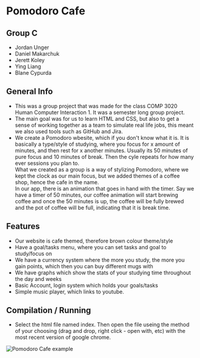 # Pomodoro Cafe

## Group C
- Jordan Unger
- Daniel Makarchuk
- Jerett Koley
- Ying Liang
- Blane Cypurda

## General Info
- This was a group project that was made for the class COMP 3020 Human Computer Interaction 1. It was a semester long group project.
- The main goal was for us to learn HTML and CSS, but also to get a sense of working together as a team to simulate real life jobs, this meant we also used tools such as GitHub and Jira.
- We create a Pomodoro wbesite, which if you don't know what it is. It is basically a type/style of studying, where you focus for x amount of minutes, and then rest for x another minutes.
  Usually its 50 minutes of pure focus and 10 minutes of break. Then the cyle repeats for how many ever sessions you plan to.
  <br>What we created as a group is a way of stylizing Pomodoro, where we kept the clock as our main focus, but we added themes of a coffee shop, hence the cafe in the name. 
  <br>In our app,
  there is an animation that goes in hand with the timer. Say we have a timer of 50 minutes, our coffee animation will start brewing coffee and once the 50 minutes is up, the coffee will be fully brewed and the pot of coffee will be full, indicating that it is break time.

## Features
- Our website is cafe themed, therefore brown colour theme/style
- Have a goal/tasks menu, where you can set tasks and goal to study/focus on
- We have a currency system where the more you study, the more you gain points, which then you can buy different mugs with
- We have graphs which show the stats of your studying time throughout the day and weeks
- Basic Account, login system which holds your goals/tasks
- Simple music player, which links to youtube.

## Compilation / Running 
- Select the html file named index.
Then open the file useing the method of your choosing (drag and drop, right click - open with, etc)
with the most recent version of google chrome.

![Pomodoro Cafe example](https://user-images.githubusercontent.com/93963545/175721213-4fb74d6e-a15e-4680-80b2-214d54e62edc.png)

